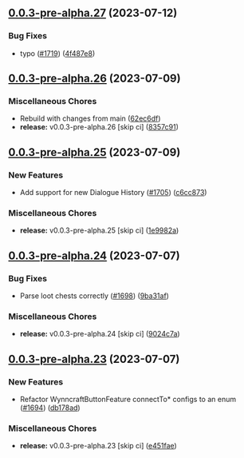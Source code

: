 ## [0.0.3-pre-alpha.27](https://github.com/Wynntils/Artemis/compare/v0.0.3-pre-alpha.26...v0.0.3-pre-alpha.27) (2023-07-12)


### Bug Fixes

* typo ([#1719](https://github.com/Wynntils/Artemis/issues/1719)) ([4f487e8](https://github.com/Wynntils/Artemis/commit/4f487e8455a1d4c8d2a8323a7bb35a685ee2dbb8))

## [0.0.3-pre-alpha.26](https://github.com/Wynntils/Artemis/compare/v0.0.3-pre-alpha.25...v0.0.3-pre-alpha.26) (2023-07-09)


### Miscellaneous Chores

* Rebuild with changes from main ([62ec6df](https://github.com/Wynntils/Artemis/commit/62ec6dfdd892a632d76a65bb6f21f28b947d689c))
* **release:** v0.0.3-pre-alpha.26 [skip ci] ([8357c91](https://github.com/Wynntils/Artemis/commit/8357c916f26498c6b7cded78dccbe07e50d3f402))

## [0.0.3-pre-alpha.25](https://github.com/Wynntils/Artemis/compare/v0.0.3-pre-alpha.24...v0.0.3-pre-alpha.25) (2023-07-09)


### New Features

* Add support for new Dialogue History ([#1705](https://github.com/Wynntils/Artemis/issues/1705)) ([c6cc873](https://github.com/Wynntils/Artemis/commit/c6cc87325173a442f5b6b2cd03325b1c15e704b1))


### Miscellaneous Chores

* **release:** v0.0.3-pre-alpha.25 [skip ci] ([1e9982a](https://github.com/Wynntils/Artemis/commit/1e9982a46e2b0add1a21c881dda6a4a499034724))

## [0.0.3-pre-alpha.24](https://github.com/Wynntils/Artemis/compare/v0.0.3-pre-alpha.23...v0.0.3-pre-alpha.24) (2023-07-07)


### Bug Fixes

* Parse loot chests correctly ([#1698](https://github.com/Wynntils/Artemis/issues/1698)) ([9ba31af](https://github.com/Wynntils/Artemis/commit/9ba31af959882d8b083653334106a75f2ef9e9b7))


### Miscellaneous Chores

* **release:** v0.0.3-pre-alpha.24 [skip ci] ([9024c7a](https://github.com/Wynntils/Artemis/commit/9024c7aee391c4f379b201c5062371d0ecfbd630))

## [0.0.3-pre-alpha.23](https://github.com/Wynntils/Artemis/compare/v0.0.3-pre-alpha.22...v0.0.3-pre-alpha.23) (2023-07-07)


### New Features

* Refactor WynncraftButtonFeature connectTo* configs to an enum ([#1694](https://github.com/Wynntils/Artemis/issues/1694)) ([db178ad](https://github.com/Wynntils/Artemis/commit/db178adabdc076cedc8dbc630af08bfca28008b2))


### Miscellaneous Chores

* **release:** v0.0.3-pre-alpha.23 [skip ci] ([e451fae](https://github.com/Wynntils/Artemis/commit/e451fae19b11c4bb396a85bd428ce68323662ba5))

